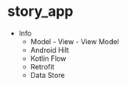 # story_app


- Info  
   - Model - View - View Model
   - Android Hilt
   - Kotlin Flow
   - Retrofit
   - Data Store
